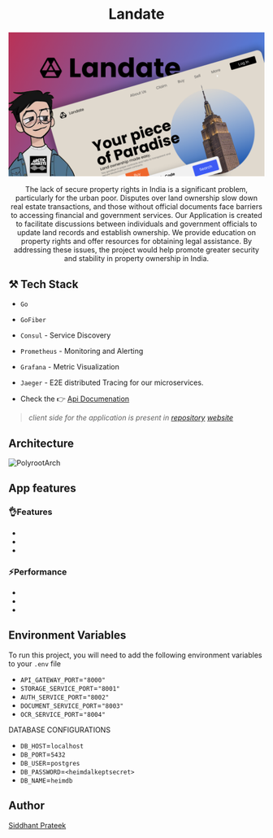 <h1 align="center">Landate</h1>

![banner](./assets/banner-landate.png)

<p align="center">
The lack of secure property rights in India is a significant problem, particularly for the urban poor. Disputes over land ownership slow down real estate transactions, and those without official documents face barriers to accessing financial and government services. Our Application is created to facilitate discussions between individuals and government officials to update land records and establish ownership. We provide education on property rights and offer resources for obtaining legal assistance. By addressing these issues, the project would help promote greater security and stability in property ownership in India.
</p>



## ⚒️ Tech Stack

- `Go`
- `GoFiber` 
- `Consul` - Service Discovery
- `Prometheus` - Monitoring and Alerting
- `Grafana` - Metric Visualization
- `Jaeger` - E2E distributed Tracing for our microservices.

- Check the 👉 [Api Documenation](https://landate-api.apidog.io/)

> _client side for the application is present in 
    [repository](https://github.com/The-Origin-Labs/polysite) 
    [website](https://polysite.vercel.app/)_

## Architecture
![PolyrootArch](https://github.com/The-Origin-Labs/landate/assets/43869046/a49dcf41-be07-40c2-a02f-d011010def2d)

## App features


### 👌Features

- 
- 
- 
### ⚡Performance

- 
- 
-

## Environment Variables

To run this project, you will need to add the following environment variables to your `.env` file

- `API_GATEWAY_PORT`=`"8000"`
- `STORAGE_SERVICE_PORT`=`"8001"`
- `AUTH_SERVICE_PORT`=`"8002"`
- `DOCUMENT_SERVICE_PORT`=`"8003"`
- `OCR_SERVICE_PORT`=`"8004"`



DATABASE CONFIGURATIONS

- `DB_HOST`=`localhost`
- `DB_PORT`=`5432`
- `DB_USER`=`postgres`
- `DB_PASSWORD`=`<heimdalkeptsecret>`
- `DB_NAME`=`heimdb`


## Author
[Siddhant Prateek](https://github.com/siddhantprateek)
